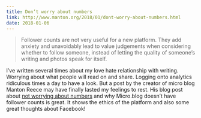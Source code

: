 ```yaml
---
title: Don’t worry about numbers
link: http://www.manton.org/2018/01/dont-worry-about-numbers.html
date: 2018-01-06 
---
```


>Follower counts are not very useful for a new platform. They add anxiety and unavoidably lead to value judgements when considering whether to follow someone, instead of letting the quality of someone’s writing and photos speak for itself.

I’ve written several times about my love hate relationship with writing. Worrying about what people will read on and share. Logging onto analytics ridiculous times a day to have a look. But a post by the creator of micro blog Manton Reece may have finally lasted my feelings to rest. His blog post about [not worrying about numbers][1] and why Micro.blog doesn’t have follower counts is great. It shows the ethics of the platform and also some great thoughts about Facebook!

[1]:	http://www.manton.org/2018/01/dont-worry-about-numbers.html
